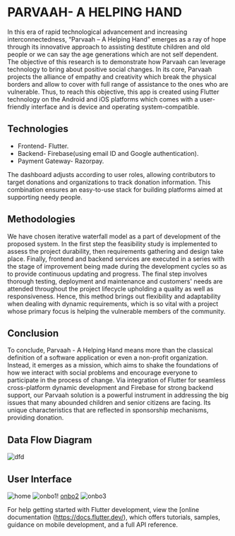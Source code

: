 # PARVAAH- A HELPING HAND

In this era of rapid technological advancement and increasing interconnectedness, “Parvaah – A Helping Hand” emerges as a ray of hope through its innovative approach to assisting destitute children and old people or we can say the age generations which are not self dependent. The objective of this research is to demonstrate how Parvaah can leverage technology to bring about positive social changes. In its core, Parvaah projects the alliance of empathy and creativity which break the physical borders and allow to cover with full range of assistance to the ones who are vulnerable. Thus, to reach this objective, this app is created using Flutter technology on the Android and iOS platforms which comes with a user-friendly interface and is device and operating system-compatible.<br>

## Technologies

* Frontend- Flutter.<br>
* Backend- Firebase(using email ID and Google authentication).<br>
* Payment Gateway- Razorpay.<br>

The dashboard adjusts according to user roles, allowing contributors to target donations and organizations to track donation information. This combination ensures an easy-to-use stack for building platforms aimed at supporting needy people.<br>

## Methodologies

We have chosen iterative waterfall model as a part of development of the proposed system. In the first step the feasibility study is implemented to assess the project durability, then requirements gathering and design take place. Finally, frontend and backend services are executed in a series with the stage of improvement being made during the development cycles so as to provide continuous updating and progress. The final step involves thorough testing, deployment and maintenance and customers' needs are attended throughout the project lifecycle upholding a quality as well as responsiveness. Hence, this method brings out flexibility and adaptability when dealing with dynamic requirements, which is so vital with a project whose primary focus is helping the vulnerable members of the community.

## Conclusion

To conclude, Parvaah - A Helping Hand means more than the classical definition of a software application or even a non-profit organization. Instead, it emerges as a mission, which aims to shake the foundations of how we interact with social problems and encourage everyone to participate in the process of change. Via integration of Flutter for seamless cross-platform dynamic development and Firebase for strong backend support, our Parvaah solution is a powerful instrument in addressing the big issues that many abounded children and senior citizens are facing. Its unique characteristics that are reflected in sponsorship mechanisms, providing donation.<br>

## Data Flow Diagram

![dfd](https://github.com/ikhushibisht/Parvaah/assets/139104398/067bea03-b223-4a52-9cdc-b5fe7afdb646) <br>

## User Interface

![home](https://github.com/ikhushibisht/Parvaah/assets/139104398/8caaa985-5b99-42d6-8d12-ad9e04fd2910)   ![onbo1](https://github.com/ikhushibisht/Parvaah/assets/139104398/fff35071-4c76-4f1c-aefb-44e5aef1d703)! [onbo2](https://github.com/ikhushibisht/Parvaah/assets/139104398/2db4408d-6a9e-4e55-b731-60ffebd1069a)   ![onbo3](https://github.com/ikhushibisht/Parvaah/assets/139104398/1abd7e4d-095b-430e-ad29-62135442d78f)





For help getting started with Flutter development, view the [online documentation (https://docs.flutter.dev/), which offers tutorials, samples, guidance on mobile development, and a full API reference.
